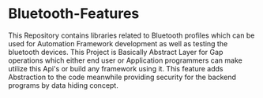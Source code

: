 # Bluetooth-Features
This Repository contains libraries related to Bluetooth profiles which can be used for Automation Framework development as well as testing the bluetooth devices.
This Project is Basically Abstract Layer for Gap operations which either end user or Application programmers can make utilize this
Api's or build any framework using it.
This feature adds Abstraction to the code meanwhile providing security for the backend programs by data hiding concept.
